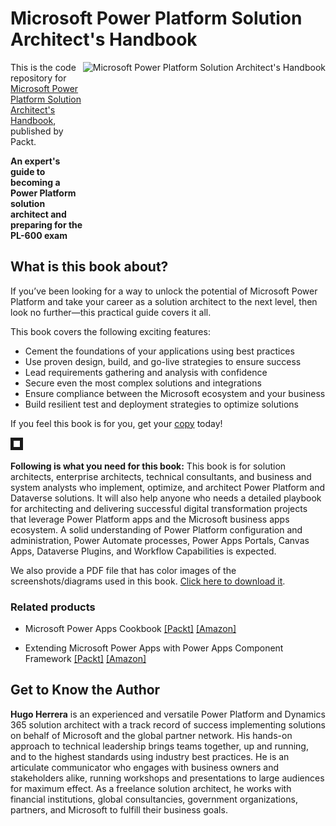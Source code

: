 # Microsoft Power Platform Solution Architect's Handbook

<a href="https://www.packtpub.com/product/microsoft-power-platform-solution-architect-s-handbook/9781801819336?utm_source=github&utm_medium=repository&utm_campaign=9781801819336"><img src="https://static.packt-cdn.com/products/9781801819336/cover/smaller" alt="Microsoft Power Platform Solution Architect's Handbook" height="256px" align="right"></a>

This is the code repository for [Microsoft Power Platform Solution Architect's Handbook](https://www.packtpub.com/product/microsoft-power-platform-solution-architect-s-handbook/9781801819336?utm_source=github&utm_medium=repository&utm_campaign=9781801819336), published by Packt.

**An expert's guide to becoming a Power Platform solution architect and preparing for the PL-600 exam**

## What is this book about?
If you’ve been looking for a way to unlock the potential of Microsoft Power Platform and take your career as a solution architect to the next level, then look no further—this practical guide covers it all. 

This book covers the following exciting features:
* Cement the foundations of your applications using best practices
* Use proven design, build, and go-live strategies to ensure success
* Lead requirements gathering and analysis with confidence
* Secure even the most complex solutions and integrations
* Ensure compliance between the Microsoft ecosystem and your business
* Build resilient test and deployment strategies to optimize solutions

If you feel this book is for you, get your [copy](https://www.amazon.com/dp/1801819335) today!

<a href="https://www.packtpub.com/?utm_source=github&utm_medium=banner&utm_campaign=GitHubBanner"><img src="https://raw.githubusercontent.com/PacktPublishing/GitHub/master/GitHub.png" 
alt="https://www.packtpub.com/" border="5" /></a>

**Following is what you need for this book:**
This book is for solution architects, enterprise architects, technical consultants, and business and system analysts who implement, optimize, and architect Power Platform and Dataverse solutions. It will also help anyone who needs a detailed playbook for architecting and delivering successful digital transformation projects that leverage Power Platform apps and the Microsoft business apps ecosystem. A solid understanding of Power Platform configuration and administration, Power Automate processes, Power Apps Portals, Canvas Apps, Dataverse Plugins, and Workflow Capabilities is expected.

We also provide a PDF file that has color images of the screenshots/diagrams used in this book. [Click here to download it]( https://packt.link/D9wUs).

### Related products
* Microsoft Power Apps Cookbook [[Packt]](https://www.packtpub.com/product/microsoft-power-apps-cookbook/9781800569553?utm_source=github&utm_medium=repository&utm_campaign=9781800569553) [[Amazon]](https://www.amazon.com/dp/1800569556)

* Extending Microsoft Power Apps with Power Apps Component Framework [[Packt]](https://www.packtpub.com/product/extending-microsoft-power-apps-with-power-apps-component-framework/9781800564916?utm_source=github&utm_medium=repository&utm_campaign=9781800564916) [[Amazon]](https://www.amazon.com/dp/1800564910)

## Get to Know the Author
**Hugo Herrera**
is an experienced and versatile Power Platform and Dynamics 365 solution architect with a track record of success implementing solutions on behalf of Microsoft and the global partner network. His hands-on approach to technical leadership brings teams together, up and running, and to the highest standards using industry best practices. He is an articulate communicator who engages with business owners and stakeholders alike, running workshops and presentations to large audiences for maximum effect. As a freelance solution architect, he works with financial institutions, global consultancies, government organizations, partners, and Microsoft to fulfill their business goals.
